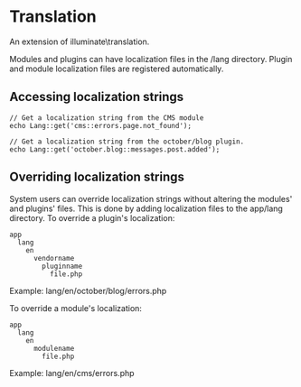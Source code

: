 Translation
=======

An extension of illuminate\translation.

Modules and plugins can have localization files in the /lang directory. Plugin and module localization files are registered automatically.

## Accessing localization strings

````
// Get a localization string from the CMS module
echo Lang::get('cms::errors.page.not_found');

// Get a localization string from the october/blog plugin.
echo Lang::get('october.blog::messages.post.added');
````

## Overriding localization strings

System users can override localization strings without altering the modules' and plugins' files. This is done by adding localization files to the app/lang directory. To override a plugin's localization:

````
app
  lang
    en
      vendorname
        pluginname
          file.php
````
Example: lang/en/october/blog/errors.php

To override a module's localization:

````
app
  lang
    en
      modulename
        file.php
````
Example: lang/en/cms/errors.php
